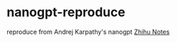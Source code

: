 # nanogpt-reproduce
reproduce from Andrej Karpathy's nanogpt
[Zhihu Notes](https://zhuanlan.zhihu.com/p/1918371927875106620)
